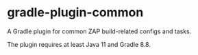 # gradle-plugin-common

A Gradle plugin for common ZAP build-related configs and tasks.

The plugin requires at least Java 11 and Gradle 8.8.
